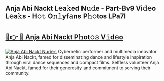 ## Anja Abi Nackt L𝚎a𝚔ed N𝚞𝚍e - Part-Bv9 Vi𝚍𝚎o L𝚎a𝚔s - H𝚘𝚝 O𝚗𝚕yf𝚊ns P𝚑𝚘tos LPa7I

# <h2><a href="http://kf24j6.oniu.top/?m=Anja+Abi+Nackt">🔗👉 🔴 Anja Abi Nackt P𝚑ot𝚘𝚜 V𝚒d𝚎o</a></h2>

[![Anja Abi Nackt Nu𝚍e𝚜](https://i.imgur.com/0qMVB7G.gif)](http://kf24j6.oniu.top/?m=Anja+Abi+Nackt)
Cybernetic performer and multimedia innovator Anja Abi Nackt, famed for disseminating dance and lifestyle inspiration through viral dance sequences and compact films. Selfless volunteer Anja Abi Nackt, famed for their generosity and commitment to serving their community.  
